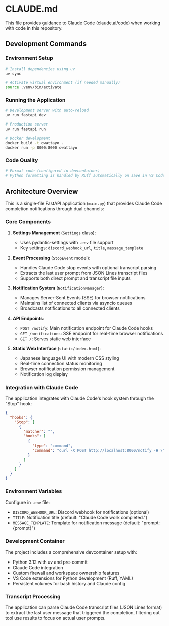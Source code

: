 # CLAUDE.md

This file provides guidance to Claude Code (claude.ai/code) when working with code in this repository.

## Development Commands

### Environment Setup
```bash
# Install dependencies using uv
uv sync

# Activate virtual environment (if needed manually)
source .venv/bin/activate
```

### Running the Application
```bash
# Development server with auto-reload
uv run fastapi dev

# Production server
uv run fastapi run

# Docker development
docker build -t owattayo .
docker run -p 8000:8000 owattayo
```

### Code Quality
```bash
# Format code (configured in devcontainer)
# Python formatting is handled by Ruff automatically on save in VS Code
```

## Architecture Overview

This is a single-file FastAPI application (`main.py`) that provides Claude Code completion notifications through dual channels:

### Core Components

1. **Settings Management** (`Settings` class):
   - Uses pydantic-settings with `.env` file support
   - Key settings: `discord_webhook_url`, `title`, `message_template`

2. **Event Processing** (`StopEvent` model):
   - Handles Claude Code stop events with optional transcript parsing
   - Extracts the last user prompt from JSON Lines transcript files
   - Supports both direct prompt and transcript file inputs

3. **Notification System** (`NotificationManager`):
   - Manages Server-Sent Events (SSE) for browser notifications
   - Maintains list of connected clients via asyncio queues
   - Broadcasts notifications to all connected clients

4. **API Endpoints**:
   - `POST /notify`: Main notification endpoint for Claude Code hooks
   - `GET /notifications`: SSE endpoint for real-time browser notifications
   - `GET /`: Serves static web interface

5. **Static Web Interface** (`static/index.html`):
   - Japanese language UI with modern CSS styling
   - Real-time connection status monitoring
   - Browser notification permission management
   - Notification log display

### Integration with Claude Code

The application integrates with Claude Code's hook system through the "Stop" hook:

```json
{
  "hooks": {
    "Stop": [
      {
        "matcher": "",
        "hooks": [
          {
            "type": "command", 
            "command": "curl -X POST http://localhost:8000/notify -H \"Content-Type: application/json\" -d @-"
          }
        ]
      }
    ]
  }
}
```

### Environment Variables

Configure in `.env` file:
- `DISCORD_WEBHOOK_URL`: Discord webhook for notifications (optional)
- `TITLE`: Notification title (default: "Claude Code work completed.")  
- `MESSAGE_TEMPLATE`: Template for notification message (default: "prompt: {prompt}")

### Development Container

The project includes a comprehensive devcontainer setup with:
- Python 3.12 with uv and pre-commit
- Claude Code integration
- Custom firewall and workspace ownership features
- VS Code extensions for Python development (Ruff, YAML)
- Persistent volumes for bash history and Claude config

### Transcript Processing

The application can parse Claude Code transcript files (JSON Lines format) to extract the last user message that triggered the completion, filtering out tool use results to focus on actual user prompts.